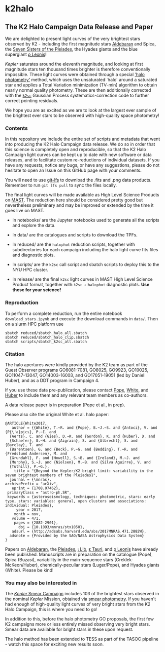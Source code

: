 # k2halo

## The K2 Halo Campaign Data Release and Paper

We are delighted to present light curves of the very brightest stars observed by K2 - including the first magnitude stars [Aldebaran](https://arxiv.org/abs/1802.09812) and Spica, the [Seven Sisters of the Pleiades](https://arxiv.org/abs/1708.07462), the Hyades giants and the blue supergiant [ρ Leonis](https://arxiv.org/abs/1802.00621)! 

*Kepler* saturates around the eleventh magnitude, and looking at first magnitude stars ten thousand times brighter is therefore conventionally impossible. These light curves were obtained through a special ['halo photometry'](https://github.com/hvidy/halophot) method, which uses the unsaturated 'halo' around a saturated star and applies a Total Variation minimization (TV-min) algorithm to obtain nearly normal quality photometry. These are then additionally corrected with the [`k2sc`](https://github.com/OxES/k2sc) Gaussian Process systematics-correction code to further correct pointing residuals.

We hope you are as excited as we are to look at the largest ever sample of the brightest ever stars to be observed with high-quality space photometry! 

### Contents

In this repository we include the entire set of scripts and metadata that went into producing the K2 Halo Campaign data release.  We do so in order that this science is completely open and reproducible, so that the K2 Halo Campaign light curves can be kept up to date with new software or data releases, and to facilitate custom re-reductions of individual datasets. If you have any requests, notice any bugs, or have any suggestions, please do not hesitate to open an Issue on this GitHub page with your comments.

You will need to use [git-lfs](https://git-lfs.github.com) to download the .fits and .png data products. Remember to run `git lfs pull` to sync the files locally.

The final light curves will be made available as High Level Science Products on [MAST](https://archive.stsci.edu/k2/hlsps.html). The reduction here should be considered pretty good but nevertheless preliminary and may be improved or extended by the time it goes live on MAST.

* In notebooks/ are the Jupyter notebooks used to generate all the scripts and explore the data. 

* In data/ are the catalogues and scripts to download the TPFs.

* In reduced/ are the `halophot` reduction scripts, together with subdirectories for each campaign including the halo light curve fits files and diagnostic plots.

* In scripts/ are the `k2sc` call script and sbatch scripts to deploy this to the NYU HPC cluster.

* In release/ are the final `k2sc` light curves in MAST High Level Science Product format, together with `k2sc` + `halophot` diagnostic plots. __Use these for your science!__

### Reproduction

To perform a complete reduction, run the entire notebook `download_stars.ipynb` and execute the download commands in `data/`. Then on a slurm HPC platform use

	sbatch reduced/sbatch_halo_all.sbatch
	sbatch reduced/sbatch_halo_clip.sbatch
	sbatch scripts/sbatch_k2sc_all.sbatch


### Citation

The halo apertures were kindly provided by the K2 team as part of the Guest Observer programs GO6081-7081, GO8025, GO9923, GO10025, GO11047-13047, GO14003-16003, and GO17051-19051 (led by Daniel Huber), and as a DDT program in Campaign 4. 

If you use these data pre-publication, please contact [Pope](http://benjaminpope.github.io), [White](https://rsaa.anu.edu.au/people/academics/dr-timothy-white), and [Huber](http://www.ifa.hawaii.edu/~dhuber/) to include them and any relevant team members as co-authors.

A data release paper is in preparation (Pope et al., in prep).

Please also cite the original White et al. halo paper:
	
	@ARTICLE{White2017,
	   author = {{White}, T.~R. and {Pope}, B.~J.~S. and {Antoci}, V. and {P{\'a}pics}, P.~I. and
	  {Aerts}, C. and {Gies}, D.~R. and {Gordon}, K. and {Huber}, D. and
	  {Schaefer}, G.~H. and {Aigrain}, S. and {Albrecht}, S. and {Barclay}, T. and
	  {Barentsen}, G. and {Beck}, P.~G. and {Bedding}, T.~R. and {Fredslund Andersen}, M. and
	  {Grundahl}, F. and {Howell}, S.~B. and {Ireland}, M.~J. and
	  {Murphy}, S.~J. and {Nielsen}, M.~B. and {Silva Aguirre}, V. and
	  {Tuthill}, P.~G.},
	    title = "{Beyond the Kepler/K2 bright limit: variability in the seven brightest members of the Pleiades}",
	  journal = {\mnras},
	archivePrefix = "arXiv",
	   eprint = {1708.07462},
	 primaryClass = "astro-ph.SR",
	 keywords = {asteroseismology, techniques: photometric, stars: early type, stars: variables: general, open clusters and associations: individual: Pleiades},
	     year = 2017,
	    month = nov,
	   volume = 471,
	    pages = {2882-2901},
	      doi = {10.1093/mnras/stx1050},
	   adsurl = {http://adsabs.harvard.edu/abs/2017MNRAS.471.2882W},
	  adsnote = {Provided by the SAO/NASA Astrophysics Data System}
	}

Papers on [Aldebaran](https://arxiv.org/abs/1802.09812), the [Pleiades](https://arxiv.org/abs/1708.07462), [ι Lib](http://adsabs.harvard.edu/abs/2018sf2a.conf..369B), [ε Tauri](https://arxiv.org/abs/1901.06187), and [ρ Leonis](https://arxiv.org/abs/1802.00621) have already been published. Manuscripts are in preparation on the catalogue (Pope), Spica (Buzasi), variability in the main-sequence stars (Greklek-McKeon/Huber), chemically-peculiar stars (Luger/Pope), and Hyades giants (White). Please be kind!

### You may also be interested in

The [*Kepler* Smear Campaign](https://github.com/benjaminpope/smearcampaign) includes 103 of the brightest stars observed in the nominal *Kepler* Mission, obtained via [smear photometry](https://arxiv.org/abs/1510.00008). If you haven't had enough of high-quality light curves of very bright stars from the K2 Halo Campaign, this is where you need to go!

In addition to this, before the halo photometry GO proposals, the first few K2 campaigns more or less entirely missed observing very bright stars. Smear data are available for bright stars in these upon request. 

The halo method has been extended to TESS as part of the TASOC pipeline - watch this space for exciting new results soon.